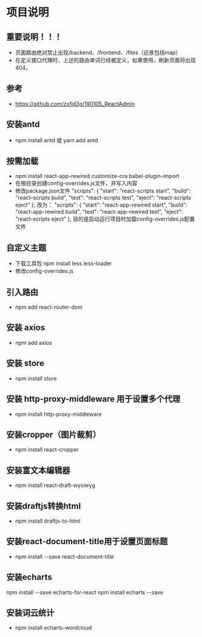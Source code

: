 # 项目说明
## 重要说明！！！
* 页面路由绝对禁止出现/backend、/frontend、/files（远景包括map）
* 在定义接口代理时，上述的路由单词已经被定义，如果使用，刷新页面将出现404，
## 参考
* https://github.com/zxfjd3g/190105_ReactAdmin
## 安装antd
* npm install antd 或 yarn add antd
## 按需加载
* npm install  react-app-rewired customize-cra babel-plugin-import
* 在根目录创建config-overrides.js文件，并写入内容
* 修改package.json文件
  "scripts": {
    "start": "react-scripts start",
    "build": "react-scripts build",
    "test": "react-scripts test",
    "eject": "react-scripts eject"
  },
改为：
  "scripts": {
    "start": "react-app-rewired start",
    "build": "react-app-rewired build",
    "test": "react-app-rewired test",
    "eject": "react-scripts eject"
  },
  目的是启动运行项目时加载config-overrides.js配置文件
## 自定义主题
* 下载工具包 npm install less less-loader  
* 修改config-overrides.js
## 引入路由
* npm add react-router-dom
## 安装 axios
* npm add axios
## 安装 store
* npm install store
## 安装 http-proxy-middleware 用于设置多个代理
* npm install  http-proxy-middleware
## 安装cropper（图片裁剪）
* npm install react-cropper
## 安装富文本编辑器
* npm install react-draft-wysiwyg
## 安装draftjs转换html
* npm install draftjs-to-html
## 安装react-document-title用于设置页面标题
* npm install --save react-document-title
## 安装echarts
npm install --save echarts-for-react
npm install echarts --save
## 安装词云统计
* npm install echarts-wordcloud
